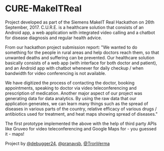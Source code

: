 # CURE-MakeITReal

Project developed as part of the Siemens MakeIT Real Hackathon on 26th September, 2017. 
C.U.R.E. is a healthcare solution that consists of an Android app, a web application with integrated video calling and a chatbot for disease diagnosis and regular health advice.

From our hackathon project submission report:
\"We wanted to do something for the people in rural areas and help doctors reach them, so that unwanted deaths and suffering can be prevented. Our healthcare solution basically consists of a web app (with interface for both doctor and patient), and an Android app with chatbot whenever for daily checkup / when bandwidth for video conferencing is not available.

We have digitized the process of contacting the doctor, booking appointments, speaking to doctor via video teleconferencing and prescription of medication. Another major aspect of our project was generating data for data analytics. By using the raw data that our application generates, we can learn many things such as the spread of diseases in various parts of the country, relative efficacy of various drugs / antibiotics used for treatment, and heat maps showing spread of diseases.\"

The first prototype implemented the above with the help of third party APIs like Gruveo for video teleconferencing and Google Maps for - you guessed it - maps!

Project by [@debugger24](https://github.com/debugger24), [@pranavsb](https://github.com/pranavsb), [@TronVerma](https://github.com/TronVerma)
